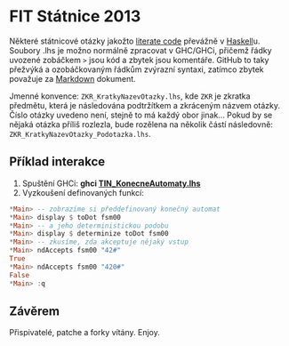 FIT Státnice 2013
=================

Některé státnicové otázky jakožto [literate code](http://en.wikipedia.org/wiki/Literate_programming) převážně v [Haskell](http://www.haskell.org/haskellwiki/Haskell)u.
Soubory .lhs je možno normálně zpracovat v GHC/GHCi, přičemž řádky uvozené zobáčkem `>` jsou kód a zbytek jsou komentáře.
GitHub to taky přežvýká a ozobáčkovaným řádkům zvýrazní syntaxi, zatímco zbytek považuje za [Markdown](http://daringfireball.net/projects/markdown/syntax) dokument.

Jmenné konvence: `ZKR_KratkyNazevOtazky.lhs`, kde `ZKR` je zkratka předmětu, která je následována podtržítkem a zkráceným názvem otázky.
Číslo otázky uvedeno není, stejně to má každý obor jinak...
Pokud by se nějaká otázka příliš rozlezla, bude rozělena na několik částí následovně: `ZKR_KratkyNazevOtazky_Podotazka.lhs`.

Příklad interakce
-----------------

1. Spuštění GHCi: **ghci [TIN\_KonecneAutomaty.lhs](TIN_KonecneAutomaty.lhs)**
2. Vyzkoušení definovaných funkcí:

```Haskell
*Main> -- zobrazíme si předdefinovaný konečný automat
*Main> display $ toDot fsm00
*Main> -- a jeho deterministickou podobu
*Main> display $ determinize toDot fsm00
*Main> -- zkusíme, zda akceptuje nějaký vstup
*Main> ndAccepts fsm00 "42#"
True
*Main> ndAccepts fsm00 "420#"
False
*Main> :q
```

Závěrem
-------

Přispivatelé, patche a forky vítány. Enjoy.
